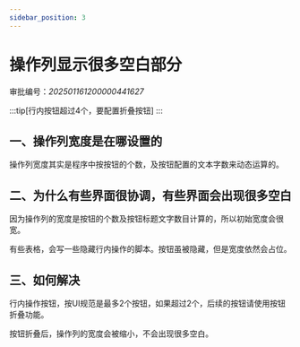 ```yaml
---
sidebar_position: 3
---
```


# 操作列显示很多空白部分

审批编号：*202501161200000441627*

:::tip[行内按钮超过4个，要配置折叠按钮]
:::

## 一、操作列宽度是在哪设置的

操作列宽度其实是程序中按按钮的个数，及按钮配置的文本字数来动态运算的。


##  二、为什么有些界面很协调，有些界面会出现很多空白

因为操作列的宽度是按钮的个数及按钮标题文字数目计算的，所以初始宽度会很宽。

有些表格，会写一些隐藏行内操作的脚本。按钮虽被隐藏，但是宽度依然会占位。


## 三、如何解决

行内操作按钮，按UI规范是最多2个按钮，如果超过2个，后续的按钮请使用按钮折叠功能。

按钮折叠后，操作列的宽度会被缩小，不会出现很多空白。